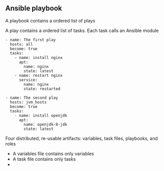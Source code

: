 ## Ansible playbook

A playbook contains a ordered list of plays

A play contains a ordered list of tasks. Each task calls an Ansible module

```
- name: The first play
  hosts: all
  become: true
  tasks:
    - name: install nginx
      apt:
        name: nginx
        state: latest
    - name: restart nginx
      service:
        name: nginx
        state: restarted

- name: The second play
  hosts: jvm_hosts
  become: true
  tasks:
    - name: install openjdk
      apt:
        name: openjdk-8-jdk
        state: latest
```



Four distributed, re-usable artifacts: variables, task files, playbooks, and roles

* A variables file contains only variables
* A task file contains only tasks
* 